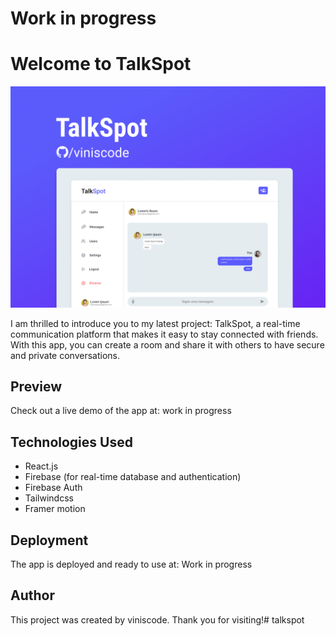# Work in progress

# Welcome to TalkSpot

![TalkSpot Image Preview](https://github.com/ViniSCode/talkspot/blob/main/public/assets/talkspot_preview.png?raw=true)

I am thrilled to introduce you to my latest project: TalkSpot, a real-time communication platform that makes it easy to stay connected with friends. With this app, you can create a room and share it with others to have secure and private conversations.

## Preview

Check out a live demo of the app at: work in progress

## Technologies Used

-   React.js
-   Firebase (for real-time database and authentication)
-   Firebase Auth
-   Tailwindcss
- Framer motion

## Deployment

The app is deployed and ready to use at: Work in progress

## Author

This project was created by viniscode. Thank you for visiting!# talkspot
